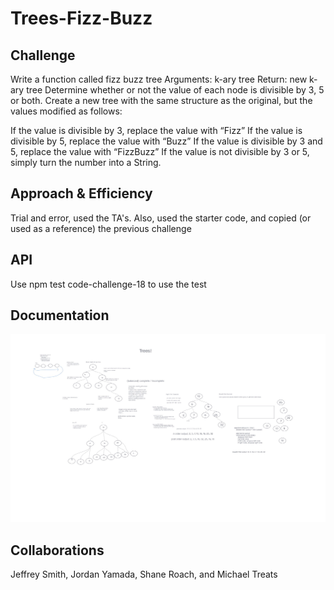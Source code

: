 # Trees-Fizz-Buzz

## Challenge
Write a function called fizz buzz tree
Arguments: k-ary tree
Return: new k-ary tree
Determine whether or not the value of each node is divisible by 3, 5 or both. Create a new tree with the same structure as the original, but the values modified as follows:

If the value is divisible by 3, replace the value with “Fizz”
If the value is divisible by 5, replace the value with “Buzz”
If the value is divisible by 3 and 5, replace the value with “FizzBuzz”
If the value is not divisible by 3 or 5, simply turn the number into a String.

## Approach & Efficiency
Trial and error, used the TA's. Also, used the starter code, and copied (or used as a reference) the previous challenge

## API
Use npm test code-challenge-18 to use the test

## Documentation
![Code-CHallenge-18](../Images/Challenge-18.jpg)

## Collaborations
Jeffrey Smith, Jordan Yamada, Shane Roach, and Michael Treats
